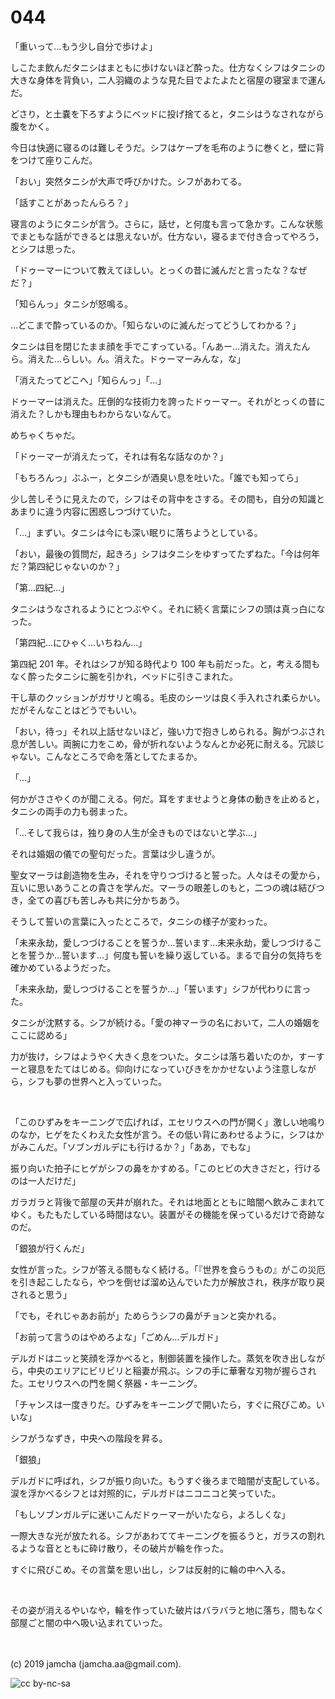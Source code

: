 

# 044

「重いって…もう少し自分で歩けよ」

しこたま飲んだタニシはまともに歩けないほど酔った。仕方なくシフはタニシの大きな身体を背負い，二人羽織のような見た目でよたよたと宿屋の寝室まで運んだ。

どさり，と土嚢を下ろすようにベッドに投げ捨てると，タニシはうなされながら腹をかく。

今日は快適に寝るのは難しそうだ。シフはケープを毛布のように巻くと，壁に背をつけて座りこんだ。

「おい」突然タニシが大声で呼びかけた。シフがあわてる。

「話すことがあったんらろ？」

寝言のようにタニシが言う。さらに，話せ，と何度も言って急かす。こんな状態でまともな話ができるとは思えないが。仕方ない，寝るまで付き合ってやろう，とシフは思った。

「ドゥーマーについて教えてほしい。とっくの昔に滅んだと言ったな？なぜだ？」

「知らんっ」タニシが怒鳴る。

…どこまで酔っているのか。「知らないのに滅んだってどうしてわかる？」

タニシは目を閉じたまま顔を手でこすっている。「んあー…消えた。消えたんら。消えた…らしい。ん。消えた。ドゥーマーみんな，な」

「消えたってどこへ」「知らんっ」「…」

ドゥーマーは消えた。圧倒的な技術力を誇ったドゥーマー。それがとっくの昔に消えた？しかも理由もわからないなんて。

めちゃくちゃだ。

「ドゥーマーが消えたって，それは有名な話なのか？」

「もちろんっ」ぶふー，とタニシが酒臭い息を吐いた。「誰でも知ってら」

少し苦しそうに見えたので，シフはその背中をさする。その間も，自分の知識とあまりに違う内容に困惑しつづけていた。

「…」まずい。タニシは今にも深い眠りに落ちようとしている。

「おい，最後の質問だ，起きろ」シフはタニシをゆすってたずねた。「今は何年だ？第四紀じゃないのか？」

「第…四紀…」

タニシはうなされるようにとつぶやく。それに続く言葉にシフの頭は真っ白になった。

「第四紀…にひゃく…いちねん…」

第四紀 201 年。それはシフが知る時代より 100 年も前だった。と，考える間もなく酔ったタニシに腕を引かれ，ベッドに引きこまれた。

干し草のクッションがガサリと鳴る。毛皮のシーツは良く手入れされ柔らかい。だがそんなことはどうでもいい。

「おい，待っ」それ以上話せないほど，強い力で抱きしめられる。胸がつぶされ息が苦しい。両腕に力をこめ，骨が折れないようなんとか必死に耐える。冗談じゃない。こんなところで命を落としてたまるか。

「…」

何かがささやくのが聞こえる。何だ。耳をすませようと身体の動きを止めると，タニシの両手の力も弱まった。

「…そして我らは，独り身の人生が全きものではないと学ぶ…」

それは婚姻の儀での聖句だった。言葉は少し違うが。

聖女マーラは創造物を生み，それを守りつづけると誓った。人々はその愛から，互いに思いあうことの貴さを学んだ。マーラの眼差しのもと，二つの魂は結びつき，全ての喜びも苦しみも共に分かちあう。

そうして誓いの言葉に入ったところで，タニシの様子が変わった。

「未来永劫，愛しつづけることを誓うか…誓います…未来永劫，愛しつづけることを誓うか…誓います…」何度も誓いを繰り返している。まるで自分の気持ちを確かめているようだった。

「未来永劫，愛しつづけることを誓うか…」「誓います」シフが代わりに言った。

タニシが沈黙する。シフが続ける。「愛の神マーラの名において，二人の婚姻をここに認める」

力が抜け，シフはようやく大きく息をついた。タニシは落ち着いたのか，すーすーと寝息をたてはじめる。仰向けになっていびきをかかせないよう注意しながら，シフも夢の世界へと入っていった。

<br>

「このひずみをキーニングで広げれば，エセリウスへの門が開く」激しい地鳴りのなか，ヒゲをたくわえた女性が言う。その低い背にあわせるように，シフはかがみこんだ。「ソブンガルデにも行けるか？」「ああ，でもな」

振り向いた拍子にヒゲがシフの鼻をかすめる。「このヒビの大きさだと，行けるのは一人だけだ」

ガラガラと背後で部屋の天井が崩れた。それは地面とともに暗闇へ飲みこまれてゆく。もたもたしている時間はない。装置がその機能を保っているだけで奇跡なのだ。

「銀狼が行くんだ」

女性が言った。シフが答える間もなく続ける。「『世界を食らうもの』がこの災厄を引き起こしたなら，やつを倒せば溜め込んでいた力が解放され，秩序が取り戻されると思う」

「でも，それじゃあお前が」ためらうシフの鼻がチョンと突かれる。

「お前って言うのはやめろよな」「ごめん…デルガド」

デルガドはニッと笑顔を浮かべると，制御装置を操作した。蒸気を吹き出しながら，中央のエリアにビリビリと稲妻が飛ぶ。シフの手に華奢な刃物が握らされた。エセリウスへの門を開く祭器・キーニング。

「チャンスは一度きりだ。ひずみをキーニングで開いたら，すぐに飛びこめ。いいな」

シフがうなずき，中央への階段を昇る。

「銀狼」

デルガドに呼ばれ，シフが振り向いた。もうすぐ後ろまで暗闇が支配している。涙を浮かべるシフとは対照的に，デルガドはニコニコと笑っていた。

「もしソブンガルデに迷いこんだドゥーマーがいたなら，よろしくな」

一際大きな光が放たれる。シフがあわててキーニングを振るうと，ガラスの割れるような音とともに砕け散り，その破片が輪を作った。

すぐに飛びこめ。その言葉を思い出し，シフは反射的に輪の中へ入る。

<br>

その姿が消えるやいなや，輪を作っていた破片はバラバラと地に落ち，間もなく部屋ごと闇の中へ吸い込まれていった。

<br>
<br>
(c) 2019 jamcha (jamcha.aa@gmail.com).

![cc by-nc-sa](https://i.creativecommons.org/l/by-nc-sa/4.0/88x31.png)

